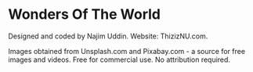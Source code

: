 # Wonders Of The World
Designed and coded by Najim Uddin. Website: ThizizNU.com.

Images obtained from Unsplash.com and Pixabay.com - a source for free images and videos. Free for commercial use. No attribution required.

